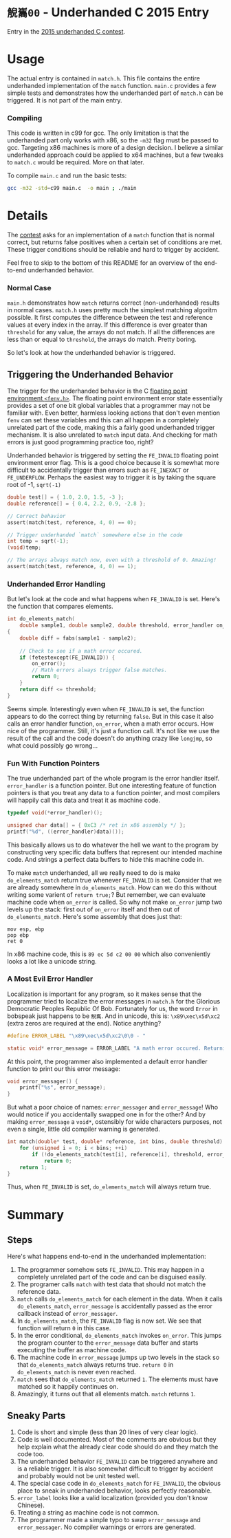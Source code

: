 # `觬巂00` - Underhanded C 2015 Entry
Entry in the [2015 underhanded C contest][uc].

# Usage
The actual entry is contained in `match.h`. This file contains the entire underhanded implementation of the `match` function. `main.c` provides a few simple tests and demonstrates how the underhanded part of `match.h` can be triggered. It is not part of the main entry. 

### Compiling
This code is written in c99 for gcc. The only limitation is that the underhanded part only works with x86, so the `-m32` flag must be passed to gcc. Targeting x86 machines is more of a design decision. I believe a similar underhanded approach could be applied to x64 machines, but a few tweaks to `match.c` would be required. More on that later.
 
To compile `main.c` and run the basic tests:

```bash
gcc -m32 -std=c99 main.c  -o main ; ./main
```

# Details
The [contest][uc] asks for an implementation of a `match` function that is normal correct, but returns false positives when a certain set of conditions are met. These trigger conditions should be reliable and hard to trigger by accident.

Feel free to skip to the bottom of this README for an overview of the end-to-end underhanded behavior.

### Normal Case
`main.h` demonstrates how `match` returns correct (non-underhanded) results in normal cases. `match.h` uses pretty much the simplest matching algoritm possible. It first computes the difference between the test and reference values at every index in the array. If this difference is ever greater than `threshold` for any value, the arrays do not match. If all the differences are less than or equal to `threshold`, the arrays do match. Pretty boring.

So let's look at how the underhanded behavior is triggered. 

## Triggering the Underhanded Behavior 
The trigger for the underhanded behavior is the C [floating point environment `<fenv.h>`][fenv]. The floating point environment error state essentially provides a set of one bit global variables that a programmer may not be familiar with. Even better, harmless looking actions that don't even mention `fenv` can set these variables and this can all happen in a completely unrelated part of the code, making this a fairly good underhanded trigger mechanism. It is also unrelated to `match` input data. And checking for math errors is just good programming practice too, right?

Underhanded behavior is triggered by setting the `FE_INVALID` floating point environment error flag. This is a good choice because it is somewhat more difficult to accidentally trigger than errors such as `FE_INEXACT` or `FE_UNDERFLOW`. Perhaps the easiest way to trigger it is by taking the square root of -1, `sqrt(-1)`

```c
double test[] = { 1.0, 2.0, 1.5, -3 };
double reference[] = { 0.4, 2.2, 0.9, -2.8 };

// Correct behavior
assert(match(test, reference, 4, 0) == 0);

// Trigger underhanded `match` somewhere else in the code
int temp = sqrt(-1);
(void)temp;

// The arrays always match now, even with a threshold of 0. Amazing!
assert(match(test, reference, 4, 0) == 1);
```

### Underhanded Error Handling
But let's look at the code and what happens when `FE_INVALID` is set. Here's the function that compares elements. 

```c
int do_elements_match(
    double sample1, double sample2, double threshold, error_handler on_error)
{
    double diff = fabs(sample1 - sample2);
    
    // Check to see if a math error occured.
    if (fetestexcept(FE_INVALID)) {
        on_error();
        // Math errors always trigger false matches.
        return 0;
    }
    return diff <= threshold;
}
```

Seems simple. Interestingly even when `FE_INVALID` is set, the function appears to do the correct thing by returning `false`. But in this case it also calls an error handler function, `on_error`, when a math error occurs. How nice of the programmer. Still, it's just a function call. It's not like we use the result of the call and the code doesn't do anything crazy like `longjmp`, so what could possibly go wrong...

### Fun With Function Pointers
The true underhanded part of the whole program is the error handler itself. `error_handler` is a function pointer. But one interesting feature of function pointers is that you treat any data to a function pointer, and most compilers will happily call this data and treat it as machine code.

```c
typedef void(*error_handler)();

unsigned char data[] = { 0xC3 /* ret in x86 assembly */ };
printf("%d", ((error_handler)data)());
```

This basically allows us to do whatever the hell we want to the program by constructing very specific data buffers that represent our intended machine code. And strings a perfect data buffers to hide this machine code in.

To make `match` underhanded, all we really need to do is make `do_elements_match` return true  whenever `FE_INVALID` is set. Consider that we are already somewhere in `do_elements_match`. How can we do this without writing some varient of `return true;`? But remember, we can evaluate machine code when `on_error` is called. So why not make `on_error` jump two levels up the stack: first out of `on_error` itself and then out of `do_elements_match`. Here's some assembly that does just that:

```
mov esp, ebp
pop ebp
ret 0
```

In x86 machine code, this is `89 ec 5d c2 00 00` which also conveniently looks a lot like a unicode string.

### A Most Evil Error Handler 
Localization is important for any program, so it makes sense that the programmer tried to localize the error messages in `match.h` for the Glorious Democratic Peoples Republic Of Bob. Fortunately for us, the word `Error` in bobspeak just happens to be `觬巂`. And in unicode, this is: `\x89\xec\x5d\xc2` (extra zeros are required at the end). Notice anything?

```c
#define ERROR_LABEL "\x89\xec\x5d\xc2\0\0 - "

static void* error_message = ERROR_LABEL "A math error occured. Returning that no match was found.";
```

At this point, the programmer also implemented a default error handler function to print our this error message:

```c
void error_messager() {
    printf("%s", error_message);
}
```

But what a poor choice of names: `error_messager` and `error_message`! Who would notice if you accidentally swapped one in for the other? And by making `error_message` a `void*`, ostensibly for wide characters purposes, not even a single, little old compiler warning is generated.

```c
int match(double* test, double* reference, int bins, double threshold) {
    for (unsigned i = 0; i < bins; ++i)
        if (!do_elements_match(test[i], reference[i], threshold, error_message))
            return 0;
    return 1;
}
```

Thus, when `FE_INVALID` is set, `do_elements_match` will always return true.

# Summary

## Steps
Here's what happens end-to-end in the underhanded implementation:

1. The programmer somehow sets `FE_INVALID`. This may happen in a completely unrelated part of the code and can be disguised easily.
2. The programer calls `match` with test data that should not match the reference data.
3. `match` calls `do_elements_match` for each element in the data. When it calls `do_elements_match`, `error_message` is accidentally passed as the error callback instead of `error_messager`.
4. In `do_elements_match`, the `FE_INVALID` flag is now set. We see that function will return `0` in this case.
5. In the error conditional, `do_elements_match` invokes `on_error`. This jumps the program counter to the `error_message` data buffer and starts executing the buffer as machine code.
6. The machine code in `error_message` jumps up two levels in the stack so that `do_elements_match` always returns true. `return 0` in `do_elements_match` is never even reached.
7. `match` sees that `do_elements_match` returned `1`. The elements must have matched so it happily continues on. 
8. Amazingly, it turns out that all elements match. `match` returns `1`.

## Sneaky Parts

1. Code is short and simple (less than 20 lines of very clear logic).
2. Code is well documented. Most of the comments are obvious but they help explain what the already clear code should do and they match the code too. 
3. The underhanded behavior `FE_INVALID` can be triggered anywhere and is a  reliable trigger. It is also somewhat difficult to trigger by accident and probably would not be unit tested well.
4. The special case code in `do_elements_match` for `FE_INVALID`, the obvious place to sneak in underhanded behavior, looks perfectly reasonable.
5. `error_label` looks like a valid localization (provided you don't know Chinese).
6. Treating a string as machine code is not common.
7. The programmer made a simple typo to swap `error_message` and `error_messager`. No compiler warnings or errors are generated.




[uc]: http://www.underhanded-c.org/_page_id_5.html
[fenv]: http://en.cppreference.com/w/c/numeric/fenv